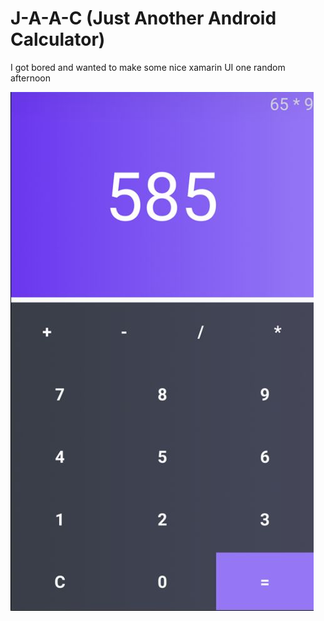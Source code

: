 # J-A-A-C (Just Another Android Calculator)
I got bored and wanted to make some nice xamarin UI one random afternoon


![alt text](screenshot.JPG "I mean, i've got to show the UI if im saying that I spent an afternoon on a project just because i wanted to make some UI, right?")
